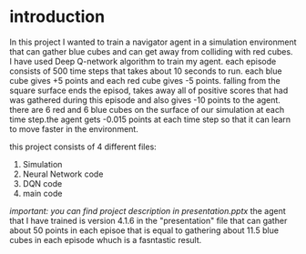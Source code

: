 # introduction
In this project I wanted to train a navigator agent in a simulation environment that can gather blue cubes and can get away from colliding with red cubes.
I have used Deep Q-network algorithm to train my agent.
each episode consists of 500 time steps that takes about 10 seconds to run. each blue cube gives +5 points and each red cube gives -5 points. falling from the square surface ends the episod, takes away all of positive scores that had was gathered during this episode and also gives -10 points to the agent. there are 6 red and 6 blue cubes on the surface of our simulation at each time step.the agent gets -0.015 points at each time step so that it can learn to move faster in the environment.

this project consists of 4 different files:
1. Simulation
2. Neural Network code
3. DQN code
4. main code

*important: you can find project description in presentation.pptx*
 the agent that I have trained is version 4.1.6 in the "presentation" file that can gather about 50 points in each episoe that is equal to gathering about 11.5 blue cubes in each episode whuch is a fasntastic result.
